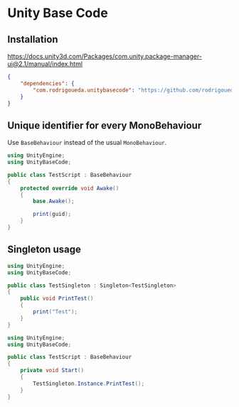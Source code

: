 # Unity Base Code

## Installation

<https://docs.unity3d.com/Packages/com.unity.package-manager-ui@2.1/manual/index.html>

```json
{
    "dependencies": {
        "com.rodrigoueda.unitybasecode": "https://github.com/rodrigoueda/com.rodrigoueda.unitybasecode.git#0.1.1"
    }
}
```

## Unique identifier for every MonoBehaviour

Use ``` BaseBehaviour ``` instead of the usual ``` MonoBehaviour ```.

```C#
using UnityEngine;
using UnityBaseCode;

public class TestScript : BaseBehaviour
{
    protected override void Awake()
    {
        base.Awake();

        print(guid);
    }
}
```

## Singleton usage

```C#
using UnityEngine;
using UnityBaseCode;

public class TestSingleton : Singleton<TestSingleton>
{
    public void PrintTest()
    {
        print("Test");
    }
}
```

```C#
using UnityEngine;
using UnityBaseCode;

public class TestScript : BaseBehaviour
{
    private void Start()
    {
        TestSingleton.Instance.PrintTest();
    }
}
```
